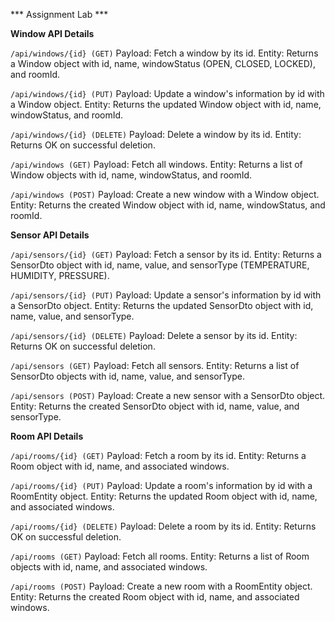 *** Assignment Lab ***

**Window API Details**

``/api/windows/{id} (GET)``
Payload: Fetch a window by its id.
Entity: Returns a Window object with id, name, windowStatus (OPEN, CLOSED, LOCKED), and roomId.

``/api/windows/{id} (PUT)``
Payload: Update a window's information by id with a Window object.
Entity: Returns the updated Window object with id, name, windowStatus, and roomId.

``/api/windows/{id} (DELETE)``
Payload: Delete a window by its id.
Entity: Returns OK on successful deletion.

``/api/windows (GET)``
Payload: Fetch all windows.
Entity: Returns a list of Window objects with id, name, windowStatus, and roomId.

``/api/windows (POST)``
Payload: Create a new window with a Window object.
Entity: Returns the created Window object with id, name, windowStatus, and roomId.




**Sensor API Details**

``/api/sensors/{id} (GET)``
Payload: Fetch a sensor by its id.
Entity: Returns a SensorDto object with id, name, value, and sensorType (TEMPERATURE, HUMIDITY, PRESSURE).

``/api/sensors/{id} (PUT)``
Payload: Update a sensor's information by id with a SensorDto object.
Entity: Returns the updated SensorDto object with id, name, value, and sensorType.

``/api/sensors/{id} (DELETE)``
Payload: Delete a sensor by its id.
Entity: Returns OK on successful deletion.

``/api/sensors (GET)``
Payload: Fetch all sensors.
Entity: Returns a list of SensorDto objects with id, name, value, and sensorType.

``/api/sensors (POST)``
Payload: Create a new sensor with a SensorDto object.
Entity: Returns the created SensorDto object with id, name, value, and sensorType.



**Room API Details**

``/api/rooms/{id} (GET)``
Payload: Fetch a room by its id.
Entity: Returns a Room object with id, name, and associated windows.

``/api/rooms/{id} (PUT)``
Payload: Update a room's information by id with a RoomEntity object.
Entity: Returns the updated Room object with id, name, and associated windows.

``/api/rooms/{id} (DELETE)``
Payload: Delete a room by its id.
Entity: Returns OK on successful deletion.

``/api/rooms (GET)``
Payload: Fetch all rooms.
Entity: Returns a list of Room objects with id, name, and associated windows.

``/api/rooms (POST)``
Payload: Create a new room with a RoomEntity object.
Entity: Returns the created Room object with id, name, and associated windows.
